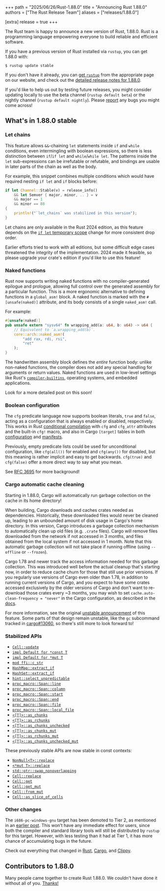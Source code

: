 +++
path = "2025/06/26/Rust-1.88.0"
title = "Announcing Rust 1.88.0"
authors = ["The Rust Release Team"]
aliases = ["releases/1.88.0"]

[extra]
release = true
+++

The Rust team is happy to announce a new version of Rust, 1.88.0. Rust is a programming language empowering everyone to build reliable and efficient software.

If you have a previous version of Rust installed via `rustup`, you can get 1.88.0 with:

```
$ rustup update stable
```

If you don't have it already, you can [get `rustup`](https://www.rust-lang.org/install.html) from the appropriate page on our website, and check out the [detailed release notes for 1.88.0](https://doc.rust-lang.org/stable/releases.html#version-1880-2025-06-26).

If you'd like to help us out by testing future releases, you might consider updating locally to use the beta channel (`rustup default beta`) or the nightly channel (`rustup default nightly`). Please [report](https://github.com/rust-lang/rust/issues/new/choose) any bugs you might come across!

## What's in 1.88.0 stable

### Let chains

This feature allows `&&`-chaining `let` statements inside `if` and `while` conditions, even intermingling with boolean expressions, so there is less distinction between `if`/`if let` and `while`/`while let`. The patterns inside the `let` sub-expressions can be irrefutable or refutable, and bindings are usable in later parts of the chain as well as the body.

For example, this snippet combines multiple conditions which would have required nesting `if let` and `if` blocks before:

```rust
if let Channel::Stable(v) = release_info()
    && let Semver { major, minor, .. } = v
    && major == 1
    && minor == 88
{
    println!("`let_chains` was stabilized in this version");
}
```

Let chains are only available in the Rust 2024 edition, as this feature depends on the [`if let` temporary scope](https://doc.rust-lang.org/edition-guide/rust-2024/temporary-if-let-scope.html) change for more consistent drop order.

Earlier efforts tried to work with all editions, but some difficult edge cases threatened the integrity of the implementation. 2024 made it feasible, so please upgrade your crate's edition if you'd like to use this feature!

### Naked functions

Rust now supports writing naked functions with no compiler-generated epilogue and prologue, allowing full control over the generated assembly for a particular function. This is a more ergonomic alternative to defining functions in a `global_asm!` block. A naked function is marked with the `#[unsafe(naked)]` attribute, and its body consists of a single `naked_asm!` call.

For example:

```rust
#[unsafe(naked)]
pub unsafe extern "sysv64" fn wrapping_add(a: u64, b: u64) -> u64 {
    // Equivalent to `a.wrapping_add(b)`.
    core::arch::naked_asm!(
        "add rax, rdi, rsi",
        "ret"
    );
}
```

The handwritten assembly block defines the _entire_ function body: unlike non-naked functions, the compiler does not add any special handling for arguments or return values. Naked functions are used in low-level settings like Rust's [`compiler-builtins`](https://github.com/rust-lang/compiler-builtins), operating systems, and embedded applications.

Look for a more detailed post on this soon!

### Boolean configuration

The `cfg` predicate language now supports boolean literals, `true` and `false`, acting as a configuration that is always enabled or disabled, respectively. This works in Rust [conditional compilation](https://doc.rust-lang.org/reference/conditional-compilation.html) with `cfg` and `cfg_attr` attributes and the built-in `cfg!` macro, and also in Cargo `[target]` tables in both [configuration](https://doc.rust-lang.org/cargo/reference/config.html#target) and [manifests](https://doc.rust-lang.org/cargo/reference/specifying-dependencies.html#platform-specific-dependencies).

Previously, empty predicate lists could be used for unconditional configuration, like `cfg(all())` for enabled and `cfg(any())` for disabled, but this meaning is rather implicit and easy to get backwards. `cfg(true)` and `cfg(false)` offer a more direct way to say what you mean.

See [RFC 3695](https://rust-lang.github.io/rfcs/3695-cfg-boolean-literals.html) for more background!

### Cargo automatic cache cleaning

Starting in 1.88.0, Cargo will automatically run garbage collection on the cache in its home directory!

When building, Cargo downloads and caches crates needed as dependencies. Historically, these downloaded files would never be cleaned up, leading to an unbounded amount of disk usage in Cargo's home directory. In this version, Cargo introduces a garbage collection mechanism to automatically clean up old files (e.g. `.crate` files). Cargo will remove files downloaded from the network if not accessed in 3 months, and files obtained from the local system if not accessed in 1 month. Note that this automatic garbage collection will not take place if running offline (using `--offline` or `--frozen`).

Cargo 1.78 and newer track the access information needed for this garbage collection. This was introduced well before the actual cleanup that's starting now, in order to reduce cache churn for those that still use prior versions. If you regularly use versions of Cargo even older than 1.78, in addition to running current versions of Cargo, and you expect to have some crates accessed exclusively by the older versions of Cargo and don't want to re-download those crates every ~3 months, you may wish to set `cache.auto-clean-frequency = "never"` in the Cargo configuration, as described in the [docs](https://doc.rust-lang.org/nightly/cargo/reference/config.html#cache).

For more information, see the original [unstable announcement](https://blog.rust-lang.org/2023/12/11/cargo-cache-cleaning/) of this feature. Some parts of that design remain unstable, like the `gc` subcommand tracked in [cargo#13060](https://github.com/rust-lang/cargo/issues/13060), so there's still more to look forward to!

### Stabilized APIs

- [`Cell::update`](https://doc.rust-lang.org/stable/std/cell/struct.Cell.html#method.update)
- [`impl Default for *const T`](https://doc.rust-lang.org/stable/std/primitive.pointer.html#impl-Default-for-*const+T)
- [`impl Default for *mut T`](https://doc.rust-lang.org/stable/std/primitive.pointer.html#impl-Default-for-*mut+T)
- [`mod ffi::c_str`](https://doc.rust-lang.org/stable/std/ffi/c_str/index.html)
- [`HashMap::extract_if`](https://doc.rust-lang.org/stable/std/collections/struct.HashMap.html#method.extract_if)
- [`HashSet::extract_if`](https://doc.rust-lang.org/stable/std/collections/struct.HashSet.html#method.extract_if)
- [`hint::select_unpredictable`](https://doc.rust-lang.org/stable/std/hint/fn.select_unpredictable.html)
- [`proc_macro::Span::line`](https://doc.rust-lang.org/stable/proc_macro/struct.Span.html#method.line)
- [`proc_macro::Span::column`](https://doc.rust-lang.org/stable/proc_macro/struct.Span.html#method.column)
- [`proc_macro::Span::start`](https://doc.rust-lang.org/stable/proc_macro/struct.Span.html#method.start)
- [`proc_macro::Span::end`](https://doc.rust-lang.org/stable/proc_macro/struct.Span.html#method.end)
- [`proc_macro::Span::file`](https://doc.rust-lang.org/stable/proc_macro/struct.Span.html#method.file)
- [`proc_macro::Span::local_file`](https://doc.rust-lang.org/stable/proc_macro/struct.Span.html#method.local_file)
- [`<[T]>::as_chunks`](https://doc.rust-lang.org/stable/std/primitive.slice.html#method.as_chunks)
- [`<[T]>::as_rchunks`](https://doc.rust-lang.org/stable/std/primitive.slice.html#method.as_rchunks)
- [`<[T]>::as_chunks_unchecked`](https://doc.rust-lang.org/stable/std/primitive.slice.html#method.as_chunks_unchecked)
- [`<[T]>::as_chunks_mut`](https://doc.rust-lang.org/stable/std/primitive.slice.html#method.as_chunks_mut)
- [`<[T]>::as_rchunks_mut`](https://doc.rust-lang.org/stable/std/primitive.slice.html#method.as_rchunks_mut)
- [`<[T]>::as_chunks_unchecked_mut`](https://doc.rust-lang.org/stable/std/primitive.slice.html#method.as_chunks_unchecked_mut)

These previously stable APIs are now stable in const contexts:

- [`NonNull<T>::replace`](https://doc.rust-lang.org/stable/std/ptr/struct.NonNull.html#method.replace)
- [`<*mut T>::replace`](https://doc.rust-lang.org/stable/std/primitive.pointer.html#method.replace)
- [`std::ptr::swap_nonoverlapping`](https://doc.rust-lang.org/stable/std/ptr/fn.swap_nonoverlapping.html)
- [`Cell::replace`](https://doc.rust-lang.org/stable/std/cell/struct.Cell.html#method.replace)
- [`Cell::get`](https://doc.rust-lang.org/stable/std/cell/struct.Cell.html#method.get)
- [`Cell::get_mut`](https://doc.rust-lang.org/stable/std/cell/struct.Cell.html#method.get_mut)
- [`Cell::from_mut`](https://doc.rust-lang.org/stable/std/cell/struct.Cell.html#method.from_mut)
- [`Cell::as_slice_of_cells`](https://doc.rust-lang.org/stable/std/cell/struct.Cell.html#method.as_slice_of_cells)

### Other changes

The `i686-pc-windows-gnu` target has been demoted to Tier 2, as mentioned in an [earlier post](https://blog.rust-lang.org/2025/05/26/demoting-i686-pc-windows-gnu/). This won't have any immediate effect for users, since both the compiler and standard library tools will still be distributed by `rustup` for this target. However, with less testing than it had at Tier 1, it has more chance of accumulating bugs in the future.

Check out everything that changed in [Rust](https://github.com/rust-lang/rust/releases/tag/1.88.0), [Cargo](https://doc.rust-lang.org/nightly/cargo/CHANGELOG.html#cargo-188-2025-06-26), and [Clippy](https://github.com/rust-lang/rust-clippy/blob/master/CHANGELOG.md#rust-188).

## Contributors to 1.88.0

Many people came together to create Rust 1.88.0. We couldn't have done it without all of you. [Thanks!](https://thanks.rust-lang.org/rust/1.88.0/)
